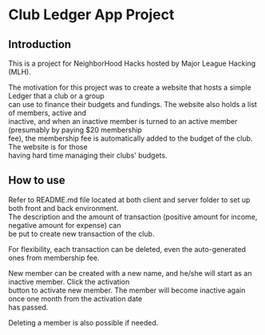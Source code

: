 # Club Ledger App Project

## Introduction
This is a project for NeighborHood Hacks hosted by Major League Hacking (MLH).

The motivation for this project was to create a website that hosts a simple Ledger that a club or a group\
can use to finance their budgets and fundings. The website also holds a list of members, active and\
inactive, and when an inactive member is turned to an active member (presumably by paying $20 membership\
fee), the membership fee is automatically added to the budget of the club. The website is for those\
having hard time managing their clubs' budgets. 

## How to use
Refer to README.md file located at both client and server folder to set up both front and back environment.\
The description and the amount of transaction (positive amount for income, negative amount for expense) can\
be put to create new transaction of the club.

For flexibility, each transaction can be deleted, even the auto-generated ones from membership fee.

New member can be created with a new name, and he/she will start as an inactive member. Click the activation\
button to activate new member. The member will become inactive again once one month from the activation date\
has passed.

Deleting a member is also possible if needed.
